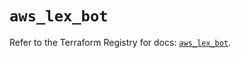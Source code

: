 # `aws_lex_bot`

Refer to the Terraform Registry for docs: [`aws_lex_bot`](https://registry.terraform.io/providers/hashicorp/aws/6.11.0/docs/resources/lex_bot).
